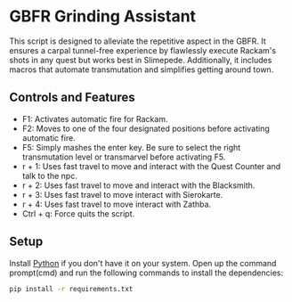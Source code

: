 # GBFR Grinding Assistant

This script is designed to alleviate the repetitive aspect in the GBFR. It ensures a carpal tunnel-free experience by flawlessly execute Rackam's shots in any quest but works best in Slimepede. Additionally, it includes macros that automate transmutation and simplifies getting around town.

## Controls and Features

- F1: Activates automatic fire for Rackam.
- F2: Moves to one of the four designated positions before activating automatic fire.
- F5: Simply mashes the enter key. Be sure to select the right transmutation level or transmarvel before activating F5.
- r + 1: Uses fast travel to move and interact with the Quest Counter and talk to the npc.
- r + 2: Uses fast travel to move and interact with the Blacksmith.
- r + 3: Uses fast travel to move interact with Sierokarte.
- r + 4: Uses fast travel to move interact with Zathba.
- Ctrl + q: Force quits the script.

## Setup

Install [Python] if you don't have it on your system.
Open up the command prompt(cmd) and run the following commands to install the dependencies:
```sh
pip install -r requirements.txt
```

[Python]: <https://www.python.org/downloads>